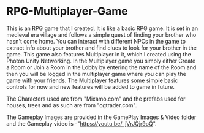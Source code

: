 # RPG-Multiplayer-Game
This is an RPG game that I created, It is like a basic RPG game. It is set in an medieval era village and follows a
simple quest of finding your brother who hasn't come home. You can interact with different NPCs in the game to extract
info about your brother and find clues to look for your brother in the game.
This game also features Multiplayer in it, which I created using the Photon Unity Networking. In the Multiplayer game
you simply either Create a Room or Join a Room in the Lobby by entering the name of the Room and then you will be
logged in the multiplayer game where you can play the game with your friends. The Multiplayer features some simple basic 
controls for now and new features will be added to game in future.
 
 The Characters used are from "Mixamo.com" and the prefabs used for houses, trees and as such are from "cgtrader.com".
 
 The Gameplay Images are provided in the GamePlay Images & Video folder and the Gameplay video is -"https://youtu.be/_jVrJQjr9oQ".

